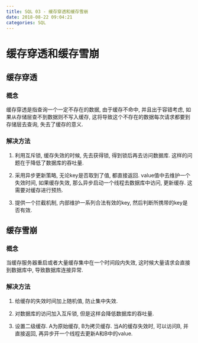 ```yaml
---
title: SQL 03 - 缓存穿透和缓存雪崩
date: 2018-08-22 09:04:21
categories: SQL
---
```

# 缓存穿透和缓存雪崩

<!--more-->

## 缓存穿透

### 概念

缓存穿透是指查询一个一定不存在的数据, 由于缓存不命中, 并且出于容错考虑, 如果从存储层查不到数据则不写入缓存, 这将导致这个不存在的数据每次请求都要到存储层去查询, 失去了缓存的意义.

### 解决方法

1. 利用互斥锁, 缓存失效的时候, 先去获得锁, 得到锁后再去访问数据库. 这样的问题在于降低了数据库的吞吐量.

2. 采用异步更新策略, 无论key是否取到了值, 都直接返回. value值中去维护一个失效时间, 如果缓存失效, 那么异步启动一个线程去数据库中访问, 更新缓存. 这需要对缓存进行预热.

3. 提供一个拦截机制, 内部维护一系列合法有效的key, 然后判断所携带的key是否有效.

## 缓存雪崩

### 概念

当缓存服务器重启或者大量缓存集中在一个时间段内失效, 这时候大量请求会直接到数据库中, 导致数据库连接异常.

### 解决方法

1. 给缓存的失效时间加上随机值, 防止集中失效.

2. 对数据库的访问加入互斥锁, 但是这样会降低数据库的吞吐量.

3. 设置二级缓存. A为原始缓存, B为拷贝缓存. 当A的缓存失效时, 可以访问B, 并直接返回, 再异步开一个线程去更新A和B中的value.